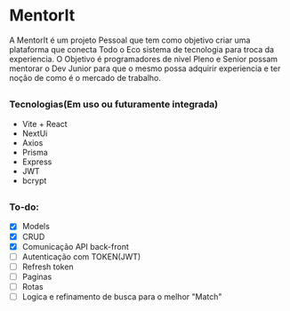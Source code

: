 <h1> MentorIt </h1>


A MentorIt é um projeto Pessoal que tem como objetivo criar uma plataforma que conecta Todo o Eco sistema de tecnologia para troca da experiencia. O Objetivo é programadores de nivel Pleno e Senior possam mentorar o Dev Junior para que o mesmo possa adquirir experiencia e ter noção de como é o mercado de trabalho.

##

### Tecnologias(Em uso ou futuramente integrada)
- Vite + React 
- NextUi
- Axios
- Prisma
- Express
- JWT
- bcrypt

##

### To-do:

- [x] Models
- [x] CRUD
- [x] Comunicação API back-front
- [ ] Autenticação com TOKEN(JWT)
- [ ] Refresh token
- [ ] Paginas
- [ ] Rotas
- [ ] Logica e refinamento de busca para o melhor "Match"
